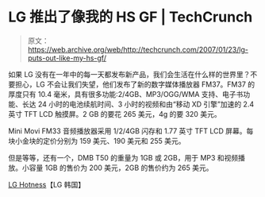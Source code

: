 # LG 推出了像我的 HS GF | TechCrunch

> 原文：<https://web.archive.org/web/http://techcrunch.com/2007/01/23/lg-puts-out-like-my-hs-gf/>

如果 LG 没有在一年中的每一天都发布新产品，我们会生活在什么样的世界里？不要担心，LG 不会让我们失望，他们发布了新的数字媒体播放器 FM37。FM37 的厚度只有 10.4 毫米，具有很多功能:2/4GB、MP3/OGG/WMA 支持、电子书功能、长达 24 小时的电池续航时间、3 小时的视频和由“移动 XD 引擎”加速的 2.4 英寸 TFT LCD 触摸屏。2 GB 的要花 265 美元，4g 的要 320 美元。

Mini Movi FM33 音频播放器采用 1/2/4GB 闪存和 1.77 英寸 TFT LCD 屏幕。每块小金块的定价分别为 159 美元、190 美元和 255 美元。

但是等等，还有一个，DMB T50 的重量为 1GB 或 2GB，用于 MP3 和视频播放。小容量 1GB 的售价为 200 美元，2GB 的售价约为 265 美元。

[LG Hotness](https://web.archive.org/web/20141101211539/http://www.lg.co.kr/korean/press/news/pressView.jsp?page=1&press_no=11118&search_kind=&search_word=)【LG 韩国】